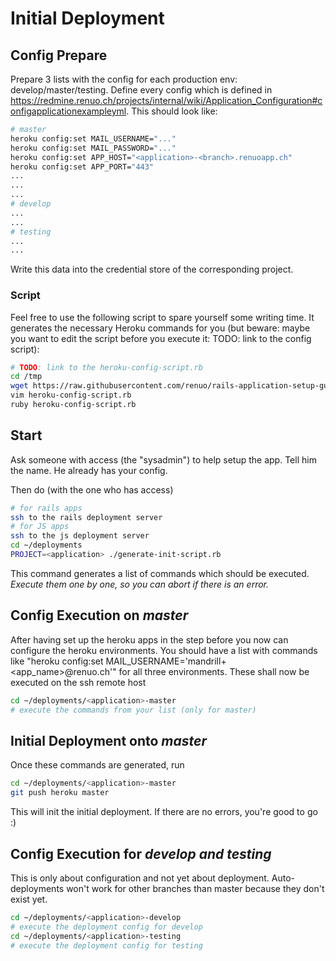 # Initial Deployment

## Config Prepare

Prepare 3 lists with the config for each production env: develop/master/testing. Define every config which is defined in https://redmine.renuo.ch/projects/internal/wiki/Application_Configuration#configapplicationexampleyml. This should look like:

```sh
# master
heroku config:set MAIL_USERNAME="..."
heroku config:set MAIL_PASSWORD="..."
heroku config:set APP_HOST="<application>-<branch>.renuoapp.ch"
heroku config:set APP_PORT="443"
...
...
...
# develop
...
...
# testing
...
...
```

Write this data into the credential store of the corresponding project.

### Script

Feel free to use the following script to spare yourself some writing time. It generates the necessary Heroku commands for you (but beware: maybe you want to edit the script before you execute it: TODO: link to the config script):

```sh
# TODO: link to the heroku-config-script.rb
cd /tmp
wget https://raw.githubusercontent.com/renuo/rails-application-setup-guide/master/scripts/heroku-config-script.rb
vim heroku-config-script.rb
ruby heroku-config-script.rb
```

## Start

Ask someone with access (the "sysadmin") to help setup the app. Tell him the <application> name. He already has your config.

Then do (with the one who has access)

```sh
# for rails apps
ssh to the rails deployment server
# for JS apps
ssh to the js deployment server
cd ~/deployments
PROJECT=<application> ./generate-init-script.rb
```

This command generates a list of commands which should be executed. *Execute them one by one, so you can abort if there is an error.*

## Config Execution on *master*

After having set up the heroku apps in the step before you now can configure the heroku environments. You should have a list with commands like "heroku config:set MAIL_USERNAME='mandrill+<app_name>@renuo.ch'" for all three environments. These shall now be executed on the ssh remote host

```sh
cd ~/deployments/<application>-master
# execute the commands from your list (only for master)
```

## Initial Deployment onto *master*

Once these commands are generated, run

```sh
cd ~/deployments/<application>-master
git push heroku master
```

This will init the initial deployment. If there are no errors, you're good to go :)

## Config Execution for *develop and testing*

This is only about configuration and not yet about deployment. Auto-deployments won't work for other branches than master because they don't exist yet.

```sh
cd ~/deployments/<application>-develop
# execute the deployment config for develop
cd ~/deployments/<application>-testing
# execute the deployment config for testing
```
